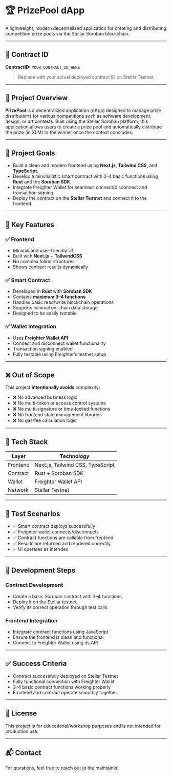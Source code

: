 # 🏆 PrizePool dApp

A lightweight, modern decentralized application for creating and distributing competition prize pools via the Stellar Soroban blockchain.

---

## 📜 Contract ID

**ContractID:** `YOUR_CONTRACT_ID_HERE`  
> Replace with your actual deployed contract ID on Stellar Testnet.

---

## 📘 Project Overview

**PrizePool** is a decentralized application (dApp) designed to manage prize distributions for various competitions such as software development, design, or art contests. Built using the Stellar Soroban platform, this application allows users to create a prize pool and automatically distribute the prize (in XLM) to the winner once the contest concludes.

---

## 🚀 Project Goals

- Build a clean and modern frontend using **Next.js**, **Tailwind CSS**, and **TypeScript**.
- Develop a minimalistic smart contract with 2–4 basic functions using **Rust** and the **Soroban SDK**.
- Integrate Freighter Wallet for seamless connect/disconnect and transaction signing.
- Deploy the contract on the **Stellar Testnet** and connect it to the frontend.

---

## 🧩 Key Features

### ✅ Frontend
- Minimal and user-friendly UI
- Built with **Next.js** + **TailwindCSS**
- No complex folder structures
- Shows contract results dynamically

### ✅ Smart Contract
- Developed in **Rust** with **Soroban SDK**
- Contains **maximum 3–4 functions**
- Handles basic read/write blockchain operations
- Supports minimal on-chain data storage
- Designed to be easily testable

### ✅ Wallet Integration
- Uses **Freighter Wallet API**
- Connect and disconnect wallet functionality
- Transaction signing enabled
- Fully testable using Freighter’s testnet setup

---

## ❌ Out of Scope

This project **intentionally avoids** complexity:
- ❌ No advanced business logic
- ❌ No multi-token or access control systems
- ❌ No multi-signature or time-locked functions
- ❌ No frontend state management libraries
- ❌ No gas/fee calculation logic

---

## 🔧 Tech Stack

| Layer     | Technology              |
|-----------|-------------------------|
| Frontend  | Next.js, Tailwind CSS, TypeScript |
| Contract  | Rust + Soroban SDK      |
| Wallet    | Freighter Wallet API    |
| Network   | Stellar Testnet         |

---

## 🧪 Test Scenarios

- ✅ Smart contract deploys successfully
- ✅ Freighter wallet connects/disconnects
- ✅ Contract functions are callable from frontend
- ✅ Results are returned and rendered correctly
- ✅ UI operates as intended

---

## 🧠 Development Steps

### Contract Development
- Create a basic Soroban contract with 3–4 functions
- Deploy it on the Stellar testnet
- Verify its correct operation through test calls

### Frontend Integration
- Integrate contract functions using JavaScript
- Ensure the frontend is clean and functional
- Connect to Freighter Wallet using its API

---

## ✅ Success Criteria

- Contract successfully deployed on Stellar Testnet
- Fully functional connection with Freighter Wallet
- 3–4 basic contract functions working properly
- Frontend and contract operate smoothly together

---

## 📝 License

This project is for educational/workshop purposes and is not intended for production use.

---

## 📬 Contact

For questions, feel free to reach out to the maintainer.


